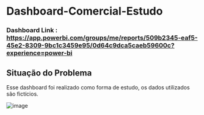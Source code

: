 # Dashboard-Comercial-Estudo

### Dashboard Link : https://app.powerbi.com/groups/me/reports/509b2345-eaf5-45e2-8309-9bc1c3459e95/0d64c9dca5caeb59600c?experience=power-bi

## Situação do Problema

Esse dashboard foi realizado como forma de estudo, os dados utilizados são fictícios. 

![image](https://github.com/user-attachments/assets/8ef15175-537a-4052-9ac1-3f9191e1d468)
